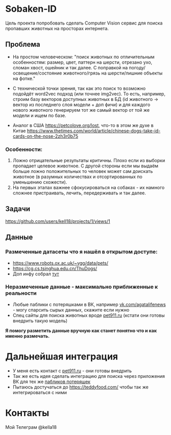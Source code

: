 # Sobaken-ID
Цель проекта попробовать сделать Computer Vision сервис для поиска пропавших животных на просторах интернета.  

## Проблема
- На простом человеческом: "поиск животных по отличительным особенностям: размер, цвет, паттерн на шерсти, отрезано ухо, сломан хвост, ошейник и так далее. С поправкой на погоду/освещение/состояние животного/грязь на шерсти/лишние объекты на фотке."
- С технической точки зрения, так как это поиск то возможно подойдёт word2vec подход (или точнее img2vec). То есть, например, строим базу векторов доступных животных в БД (id животного -> вектор из последнего слоя модели + доп фичи) и для каждого нового животного генерируем тот же самый вектор от той же модели и ищем по базе.

- Аналог в США https://petcolove.org/lost, что-то в этом же духе в Китае https://www.thetimes.com/world/article/chinese-dogs-take-id-cards-on-the-nose-2zh3r0b75

### Особенности:
1. Ложно отрицательные результаты критичны. Плохо если из выборки пропадает целевое животное. С другой стороны если мы выдаём больше ложно положительных то человек может сам доискать животное (в разумных количествах и отсортированных по уменьшению схожести).
2. На первых этапах важнее сфокусироваться на собаках - их намного сложнее пристраивать, лечить, передерживать и так далее.

## Задачи
https://github.com/users/kell18/projects/1/views/1

## Данные
### Размеченные датасеты что я нашёл в открытом доступе:
- https://www.robots.ox.ac.uk/~vgg/data/pets/
- https://cg.cs.tsinghua.edu.cn/ThuDogs/
- Доп инфу собрал [тут](more-on-data.md)

### Неразмеченные данные - максимально приближенные к реальности
- Любые паблики с потеряшками в ВК, например [vk.com/agatalifenews](https://vk.com/agatalifenews) - могу спарсить сырых данных, скажите если нужно
- Спец сайты для поиска животных вроде [pet911.ru](https://pet911.ru/) (кстати они готовы внедрить такую модель)

**Я помогу разметить данные вручную как станет понятно что и как именно размечать.**


# Дальнейшая интеграция
- У меня есть контакт с [pet911.ru](https://pet911.ru) - они готовы внедрить
- Так же есть идея сделать интеграцию для поиска через приложения ВК для тех же [пабликов потеряшек](https://vk.com/agatalifenews)
- Пытаюсь достучаться до https://teddyfood.com/ чтобы так же интегрироваться с ними

# Контакты
Мой Телеграм @kella18
